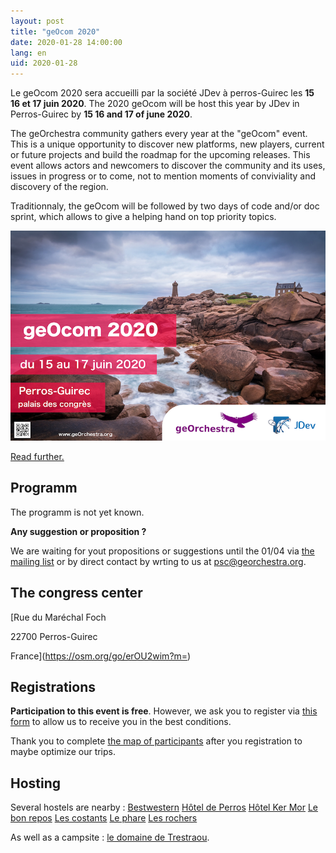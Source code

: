 ```yaml
---
layout: post
title: "geOcom 2020"
date: 2020-01-28 14:00:00
lang: en
uid: 2020-01-28
---
```


Le geOcom 2020 sera accueilli par la société JDev à perros-Guirec les **15 16 et 17 juin 2020**.
The 2020 geOcom will be host this year by JDev in Perros-Guirec by **15 16 and 17 of june 2020**.

The geOrchestra community gathers every year at the "geOcom" event. This is a unique opportunity to discover new platforms, new players, current or future projects and build the roadmap for the upcoming releases. This event allows actors and newcomers to discover the community and its uses, issues in progress or to come, not to mention moments of conviviality and discovery of the region.

Traditionnaly, the geOcom will be followed by two days of code and/or doc sprint, which allows to give a helping hand on top priority topics.


![affiche geOcom 2020](/public/geocom2020/geocom_2020.png)


[Read further.](/blog/2020/01/28/geocom-2020-en/)

<!--more-->


## Programm

The programm is not yet known.

**Any suggestion or proposition ?**

We are waiting for yout propositions or suggestions until the 01/04 via [the mailing list](https://groups.google.com/forum/#!forum/georchestra)  or by direct contact by wrting to us at psc@georchestra.org.


## The congress center

[Rue du Maréchal Foch

22700 Perros-Guirec

France](https://osm.org/go/erOU2wim?m=)


## Registrations

**Participation to this event is free**. However, we ask you to register via [this form](TODO) to allow us to receive you in the best conditions.

Thank you to complete [the map of participants](http://umap.openstreetmap.fr/fr/map/participants-geocom-2020_412235) after you registration to maybe optimize our trips.


## Hosting

Several hostels are nearby :
[Bestwestern](https://www.hotel-les-bains-perros-guirec.fr/fr/)
[Hôtel de Perros](http://hotel-de-perros.fr/)
[Hôtel Ker Mor](http://www.hotel-ker-mor.com)
[Le bon repos](https://www.lebonrepos-perros-guirec.fr)
[Les costants](https://www.hotel-les-costans.fr)
[Le phare](https://www.hotel-le-phare.fr)
[Les rochers](https://www.hotel-desrochers-perros.com)

As well as a campsite : [le domaine de Trestraou](http://domainedetrestraou.com).


